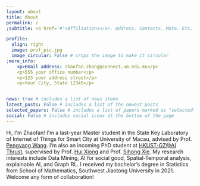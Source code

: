 ```yaml
---
layout: about
title: About
permalink: /
;subtitle: <a href='#'>Affiliations</a>. Address. Contacts. Moto. Etc.

profile:
  align: right
  image: prof_pic.jpg
  image_circular: False # crops the image to make it circular
;more_info:
    <p>Email address: zhaofan.zhang@connect.um.edu.mo</p>
    <p>555 your office number</p>
    <p>123 your address street</p>
    <p>Your City, State 12345</p> 


news: true # includes a list of news items
latest_posts: False # includes a list of the newest posts
selected_papers: False # includes a list of papers marked as "selected={true}"
social: False # includes social icons at the bottom of the page
---
```


Hi, I'm Zhaofan! I'm a last-year Master student in the State Key Laboratory of Internet of Things for Smart City at University of Macau, advised by Prof. <a href="https://www.pengyangwang.com/home">Pengyang Wang</a>. I’m also an incoming PhD student at <a href="https://www.hkust-gz.edu.cn/academics/hubs-and-thrust-areas/information-hub/artificial-intelligence">HKUST-GZ@AI Thrust</a>,  supervised by Prof. <a href="https://facultyprofiles.hkust-gz.edu.cn/faculty-personal-page?id=253">Hui Xiong</a> and Prof. <a href="https://sihongxie.github.io/">Sihong Xie</a>. My research interests include Data Mining, AI for social good, Spatial-Temporal analysis, explainable AI, and Graph RL. I received my bachelor’s degree in Statistics from School of Mathematics, Southwest Jiaotong University in 2021. Welcome any form of collaboration!

